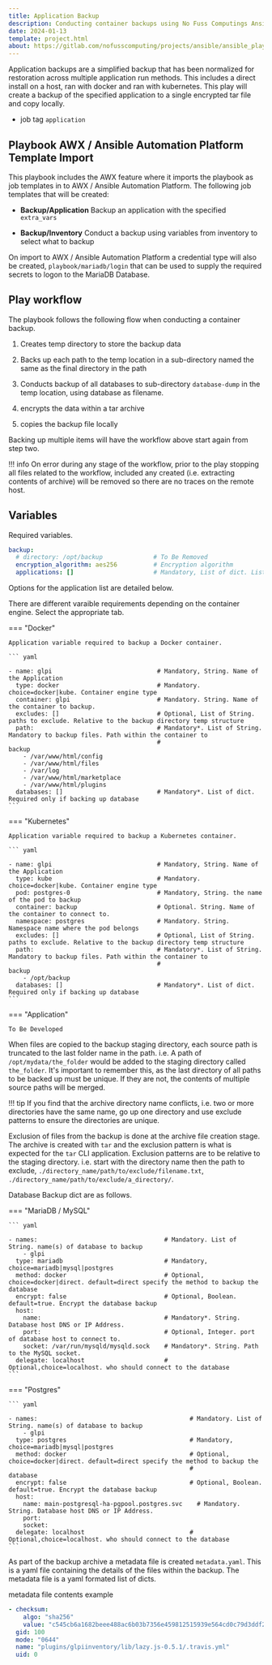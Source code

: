 ```yaml
---
title: Application Backup
description: Conducting container backups using No Fuss Computings Ansible playbooks
date: 2024-01-13
template: project.html
about: https://gitlab.com/nofusscomputing/projects/ansible/ansible_playbooks
---
```


Application backups are a simplified backup that has been normalized for restoration across multiple application run methods. This includes a direct install on a host, ran with docker and ran with kubernetes. This play will create a backup of the specified application to a single encrypted tar file and copy locally.

- job tag `application`


## Playbook AWX / Ansible Automation Platform Template Import

This playbook includes the AWX feature where it imports the playbook as job templates in to AWX / Ansible Automation Platform. The following job templates that will be created:

- **Backup/Application** Backup an application with the specified `extra_vars`

- **Backup/Inventory** Conduct a backup using variables from inventory to select what to backup

On import to AWX / Ansible Automation Platform a credential type will also be created, `playbook/mariadb/login` that can be used to supply the required secrets to logon to the MariaDB Database.


## Play workflow

The playbook follows the following flow when conducting a container backup.

1. Creates temp directory to store the backup data

1. Backs up each path to the temp location in a sub-directory named the same as the final directory in the path

1. Conducts backup of all databases to sub-directory `database-dump` in the temp location, using database as filename.

1. encrypts the data within a tar archive

1. copies the backup file locally

Backing up multiple items will have the workflow above start again from step two.

!!! info
    On error during any stage of the workflow, prior to the play stopping all files related to the workflow, included any created (i.e. extracting contents of archive) will be removed so there are no traces on the remote host.

## Variables

Required variables.

``` yaml
backup:
  # directory: /opt/backup              # To Be Removed
  encryption_algorithm: aes256          # Encryption algorithm
  applications: []                      # Mandatory, List of dict. List of applications to backup

```

Options for the application list are detailed below.

There are different varaible requirements depending on the container engine. Select the appropriate tab.

=== "Docker"

    Application variable required to backup a Docker container.

    ``` yaml

    - name: glpi                             # Mandatory, String. Name of the Application
      type: docker                           # Mandatory. choice=docker|kube. Container engine type
      container: glpi                        # Mandatory. String. Name of the container to backup.
      excludes: []                           # Optional, List of String.  paths to exclude. Relative to the backup directory temp structure
      path:                                  # Mandatory*. List of String. Mandatory to backup files. Path within the container to 
                                             #                                                        backup
        - /var/www/html/config
        - /var/www/html/files
        - /var/log
        - /var/www/html/marketplace
        - /var/www/html/plugins
      databases: []                          # Mandatory*. List of dict. Required only if backing up database
    ```

=== "Kubernetes"

    Application variable required to backup a Kubernetes container.

    ``` yaml

    - name: glpi                             # Mandatory, String. Name of the Application
      type: kube                             # Mandatory. choice=docker|kube. Container engine type
      pod: postgres-0                        # Mandatory, String. the name of the pod to backup
      container: backup                      # Optional. String. Name of the container to connect to.
      namespace: postgres                    # Mandatory. String. Namespace name where the pod belongs
      excludes: []                           # Optional, List of String.  paths to exclude. Relative to the backup directory temp structure
      path:                                  # Mandatory*. List of String. Mandatory to backup files. Path within the container to 
                                             #                             backup
        - /opt/backup
      databases: []                          # Mandatory*. List of dict. Required only if backing up database
    ```

=== "Application"

    To Be Developed


When files are copied to the backup staging directory, each source path is truncated to the last folder name in the path. i.e. A path of `/opt/mydata/the_folder` would be added to the staging directory called `the_folder`. It's important to remember this, as the last directory of all paths to be backed up must be unique. If they are not, the contents of multiple source paths will be merged.

!!! tip
    If you find that the archive directory name conflicts, i.e. two or more directories have the same name, go up one directory and use exclude patterns to ensure the directories are unique.

Exclusion of files from the backup is done at the archive file creation stage. The archive is created with `tar` and the exclusion pattern is what is expected for the `tar` CLI application. Exclusion patterns are to be relative to the staging directory. i.e. start with the directory name then the path to exclude, `./directory_name/path/to/exclude/filename.txt`, `./directory_name/path/to/exclude/a_directory/`.


Database Backup dict are as follows.

=== "MariaDB / MySQL"

    ``` yaml

    - names:                                   # Mandatory. List of String. name(s) of database to backup
        - glpi
      type: mariadb                            # Mandatory, choice=mariadb|mysql|postgres
      method: docker                           # Optional, choice=docker|direct. default=direct specify the method to backup the database
      encrypt: false                           # Optional, Boolean. default=true. Encrypt the database backup
      host:
        name:                                  # Mandatory*. String. Database host DNS or IP Address.
        port:                                  # Optional, Integer. port of database host to connect to.
        socket: /var/run/mysqld/mysqld.sock    # Mandatory*. String. Path to the MySQL socket.
      delegate: localhost                      # Optional,choice=localhost. who should connect to the database
    ```

=== "Postgres"

    ``` yaml

    - names:                                          # Mandatory. List of String. name(s) of database to backup
        - glpi
      type: postgres                                  # Mandatory, choice=mariadb|mysql|postgres
      method: docker                                  # Optional, choice=docker|direct. default=direct specify the method to backup the
                                                      #                                                database
      encrypt: false                                  # Optional, Boolean. default=true. Encrypt the database backup
      host: 
        name: main-postgresql-ha-pgpool.postgres.svc    # Mandatory. String. Database host DNS or IP Address.
        port:
        socket:
      delegate: localhost                             # Optional,choice=localhost. who should connect to the database
    ```


As part of the backup archive a metadata file is created `metadata.yaml`. This is a yaml file containing the details of the files within the backup. The metadata file is a yaml formated list of dicts.

metadata file contents example

``` yaml
- checksum:
    algo: "sha256"
    value: "c545cb6a1682beee488ac6b03b7356e459812515939e564cd0c79d3ddf2e2286"
  gid: 100
  mode: "0644"
  name: "plugins/glpiinventory/lib/lazy.js-0.5.1/.travis.yml"
  uid: 0
```
